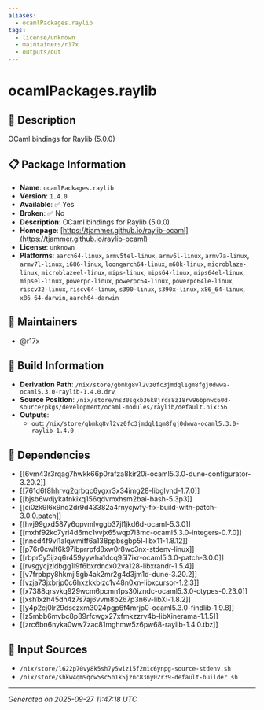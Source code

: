 ```yaml
---
aliases:
  - ocamlPackages.raylib
tags:
  - license/unknown
  - maintainers/r17x
  - outputs/out
---
```


# ocamlPackages.raylib

## 📝 Description

OCaml bindings for Raylib (5.0.0)

## 📋 Package Information

- **Name**: `ocamlPackages.raylib`
- **Version**: `1.4.0`
- **Available**: ✅ Yes
- **Broken**: ✅ No
- **Description**: OCaml bindings for Raylib (5.0.0)
- **Homepage**: [https://tjammer.github.io/raylib-ocaml](https://tjammer.github.io/raylib-ocaml)
- **License**: `unknown`
- **Platforms**: `aarch64-linux`, `armv5tel-linux`, `armv6l-linux`, `armv7a-linux`, `armv7l-linux`, `i686-linux`, `loongarch64-linux`, `m68k-linux`, `microblaze-linux`, `microblazeel-linux`, `mips-linux`, `mips64-linux`, `mips64el-linux`, `mipsel-linux`, `powerpc-linux`, `powerpc64-linux`, `powerpc64le-linux`, `riscv32-linux`, `riscv64-linux`, `s390-linux`, `s390x-linux`, `x86_64-linux`, `x86_64-darwin`, `aarch64-darwin`
## 👥 Maintainers

- @r17x


## 🔧 Build Information

- **Derivation Path**: `/nix/store/gbmkg8vl2vz0fc3jmdql1gm8fgj0dwwa-ocaml5.3.0-raylib-1.4.0.drv`
- **Source Position**: `/nix/store/ns30sqxb36k8jrds8z18rv96bpnwc60d-source/pkgs/development/ocaml-modules/raylib/default.nix:56`
- **Outputs**:
  - `out`:  `/nix/store/gbmkg8vl2vz0fc3jmdql1gm8fgj0dwwa-ocaml5.3.0-raylib-1.4.0`

## 🔗 Dependencies

- [[6vm43r3rqag7hwkk66p0rafza8kir20i-ocaml5.3.0-dune-configurator-3.20.2]]
- [[761d6f8hhrvq2qrbqc6ygxr3x34img28-libglvnd-1.7.0]]
- [[bjsb6wdjykafnkixq156qdvmxhsm2bai-bash-5.3p3]]
- [[ci0zk9l6x9nq2dr9d43382a4rnycjwfy-fix-build-with-patch-3.0.0.patch]]
- [[hvj99gxd587y6qpvmlvggb37jl1jkd6d-ocaml-5.3.0]]
- [[mxhf92kc7yri4d6mc1vvjx65wqp7l3mc-ocaml5.3.0-integers-0.7.0]]
- [[nncd4f9vl1alqwmiff6a138ppbsgbp5l-libx11-1.8.12]]
- [[p76r0cwlf6k97ibprrpfd8xw0r8wc3nx-stdenv-linux]]
- [[rbpr5y5ijzq6r459yywha1dcq95l7ixr-ocaml5.3.0-patch-3.0.0]]
- [[rvsgycjzldbgg1l9f6bxrdncx02va128-libxrandr-1.5.4]]
- [[v7frpbpy8hkmji5gb4ak2mr2g4d3jm1d-dune-3.20.2]]
- [[vzja73jxbrjp0c6hxzkkbizc1v48n0xn-libxcursor-1.2.3]]
- [[x7388qrsvkq929wcm6pcmn1ps30izndc-ocaml5.3.0-ctypes-0.23.0]]
- [[xsh1xzh45dh4z7s7aj6vvm8b267p3n6v-libXi-1.8.2]]
- [[y4p2cj0lr29dsczxm3024pgp6f4mrjp0-ocaml5.3.0-findlib-1.9.8]]
- [[z5mbb6mvbc8p89rfcwgx27xfmkzzrv4b-libXinerama-1.1.5]]
- [[zrc6bn6nyka0ww7zac81mghmw5z6pw68-raylib-1.4.0.tbz]]

## 📁 Input Sources

- `/nix/store/l622p70vy8k5sh7y5wizi5f2mic6ynpg-source-stdenv.sh`
- `/nix/store/shkw4qm9qcw5sc5n1k5jznc83ny02r39-default-builder.sh`

---
*Generated on 2025-09-27 11:47:18 UTC*

